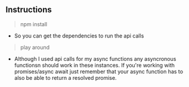 ## Instructions

> npm install
  - So you can get the dependencies to run the api calls

> play around
  - Although I used api calls for my async functions any asyncronous functionsn should work in these instances. If you're working with promises/async await just remember that your async function has to also be able to return a resolved promise.